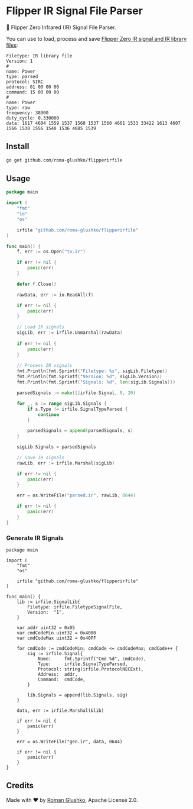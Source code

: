 # Flipper IR Signal File Parser

🐬 Flipper Zero Infrared (IR) Signal File Parser. 

You can use to load, process and save [Flipper Zero IR signal and IR library files](https://github.com/jamisonderek/flipper-zero-tutorials/wiki/Infrared):

```text
Filetype: IR library file
Version: 1
#
name: Power
type: parsed
protocol: SIRC
address: 01 00 00 00
command: 15 00 00 00
#
name: Power
type: raw
frequency: 38000
duty_cycle: 0.330000
data: 1617 4604 1559 1537 1560 1537 1560 4661 1533 33422 1613 4607 1566 1530 1556 1540 1536 4685 1539
```

## Install

```sh
go get github.com/roma-glushko/flipperirfile
```

## Usage

```go
package main

import (
	"fmt"
	"io"
	"os"

	irfile "github.com/roma-glushko/flipperirfile"
)

func main() {
	f, err := os.Open("tv.ir")

	if err != nil {
		panic(err)
	}

	defer f.Close()

	rawData, err := io.ReadAll(f)

	if err != nil {
		panic(err)
	}

	// Load IR signals
	sigLib, err := irfile.Unmarshal(rawData)
	
	if err != nil {
        panic(err)
    }
	
	// Process IR signals
	fmt.Println(fmt.Sprintf("Filetype: %s", sigLib.Filetype))
	fmt.Println(fmt.Sprintf("Version: %d", sigLib.Version))
	fmt.Println(fmt.Sprintf("Signals: %d", len(sigLib.Signals)))

	parsedSignals := make([]irfile.Signal, 0, 20)

	for _, s := range sigLib.Signals {
		if s.Type != irfile.SignalTypeParsed {
			continue
		}

		parsedSignals = append(parsedSignals, s)
	}

	sigLib.Signals = parsedSignals

	// Save IR signals
	rawLib, err := irfile.Marshal(sigLib)

	if err != nil {
		panic(err)
	}

	err = os.WriteFile("parsed.ir", rawLib, 0644)

	if err != nil {
		panic(err)
	}
}
```

### Generate IR Signals

```golang
package main

import (
	"fmt"
	"os"

	irfile "github.com/roma-glushko/flipperirfile"
)

func main() {
	lib := irfile.SignalLib{
		Filetype: irfile.FiletypeSignalFile,
		Version:  "1",
	}

	var addr uint32 = 0x05
	var cmdCodeMin uint32 = 0x4000
	var cmdCodeMax uint32 = 0x40FF

	for cmdCode := cmdCodeMin; cmdCode <= cmdCodeMax; cmdCode++ {
		sig := irfile.Signal{
			Name:     fmt.Sprintf("Cmd %d", cmdCode),
			Type:     irfile.SignalTypeParsed,
			Protocol: string(irfile.ProtocolNECExt),
			Address:  addr,
			Command:  cmdCode,
		}

		lib.Signals = append(lib.Signals, sig)
	}

	data, err := irfile.Marshal(&lib)

	if err != nil {
		panic(err)
	}

	err = os.WriteFile("gen.ir", data, 0644)

	if err != nil {
		panic(err)
	}
}
```

## Credits

Made with ❤️ by [Roman Glushko](https://github.com/roma-glushko), Apache License 2.0.
